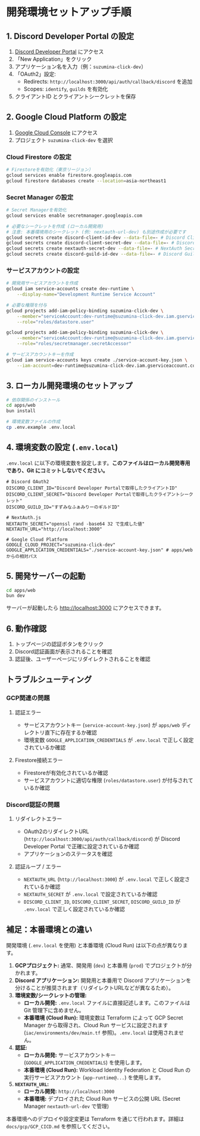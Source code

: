 # 開発環境セットアップ手順

## 1. Discord Developer Portal の設定

1. [Discord Developer Portal](https://discord.com/developers/applications) にアクセス
2. 「New Application」をクリック
3. アプリケーション名を入力（例：`suzumina-click-dev`）
4. 「OAuth2」設定:
   - Redirects: `http://localhost:3000/api/auth/callback/discord` を追加
   - Scopes: `identify`, `guilds` を有効化
5. クライアントID とクライアントシークレットを保存

## 2. Google Cloud Platform の設定

1. [Google Cloud Console](https://console.cloud.google.com/) にアクセス
2. プロジェクト `suzumina-click-dev` を選択

### Cloud Firestore の設定

```bash
# Firestoreを有効化（東京リージョン）
gcloud services enable firestore.googleapis.com
gcloud firestore databases create --location=asia-northeast1
```

### Secret Manager の設定

```bash
# Secret Managerを有効化
gcloud services enable secretmanager.googleapis.com

# 必要なシークレットを作成 (ローカル開発用)
# 注意: 本番環境用のシークレット (例: nextauth-url-dev) も別途作成が必要です
gcloud secrets create discord-client-id-dev --data-file=- # Discord Client ID
gcloud secrets create discord-client-secret-dev --data-file=- # Discord Client Secret
gcloud secrets create nextauth-secret-dev --data-file=- # NextAuth Secret
gcloud secrets create discord-guild-id-dev --data-file=- # Discord Guild ID (ローカル用)
```

### サービスアカウントの設定

```bash
# 開発用サービスアカウントを作成
gcloud iam service-accounts create dev-runtime \
    --display-name="Development Runtime Service Account"

# 必要な権限を付与
gcloud projects add-iam-policy-binding suzumina-click-dev \
    --member="serviceAccount:dev-runtime@suzumina-click-dev.iam.gserviceaccount.com" \
    --role="roles/datastore.user"

gcloud projects add-iam-policy-binding suzumina-click-dev \
    --member="serviceAccount:dev-runtime@suzumina-click-dev.iam.gserviceaccount.com" \
    --role="roles/secretmanager.secretAccessor"

# サービスアカウントキーを作成
gcloud iam service-accounts keys create ./service-account-key.json \
    --iam-account=dev-runtime@suzumina-click-dev.iam.gserviceaccount.com
```

## 3. ローカル開発環境のセットアップ

```bash
# 依存関係のインストール
cd apps/web
bun install

# 環境変数ファイルの作成
cp .env.example .env.local
```

## 4. 環境変数の設定 (`.env.local`)

`.env.local` に以下の環境変数を設定します。**このファイルはローカル開発専用であり、Git にコミットしないでください。**

```env
# Discord OAuth2
DISCORD_CLIENT_ID="Discord Developer Portalで取得したクライアントID"
DISCORD_CLIENT_SECRET="Discord Developer Portalで取得したクライアントシークレット"
DISCORD_GUILD_ID="すずみなふぁみりーのギルドID"

# NextAuth.js
NEXTAUTH_SECRET="openssl rand -base64 32 で生成した値"
NEXTAUTH_URL="http://localhost:3000"

# Google Cloud Platform
GOOGLE_CLOUD_PROJECT="suzumina-click-dev"
GOOGLE_APPLICATION_CREDENTIALS="./service-account-key.json" # apps/web からの相対パス
```

## 5. 開発サーバーの起動

```bash
cd apps/web
bun dev
```

サーバーが起動したら <http://localhost:3000> にアクセスできます。

## 6. 動作確認

1. トップページの認証ボタンをクリック
2. Discord認証画面が表示されることを確認
3. 認証後、ユーザーページにリダイレクトされることを確認

## トラブルシューティング

### GCP関連の問題

1. 認証エラー
   - サービスアカウントキー (`service-account-key.json`) が `apps/web` ディレクトリ直下に存在するか確認
   - 環境変数 `GOOGLE_APPLICATION_CREDENTIALS` が `.env.local` で正しく設定されているか確認

2. Firestore接続エラー
   - Firestoreが有効化されているか確認
   - サービスアカウントに適切な権限 (`roles/datastore.user`) が付与されているか確認

### Discord認証の問題

1. リダイレクトエラー
   - OAuth2のリダイレクトURL (`http://localhost:3000/api/auth/callback/discord`) が Discord Developer Portal で正確に設定されているか確認
   - アプリケーションのステータスを確認

2. 認証ループ / エラー
   - `NEXTAUTH_URL` (`http://localhost:3000`) が `.env.local` で正しく設定されているか確認
   - `NEXTAUTH_SECRET` が `.env.local` で設定されているか確認
   - `DISCORD_CLIENT_ID`, `DISCORD_CLIENT_SECRET`, `DISCORD_GUILD_ID` が `.env.local` で正しく設定されているか確認

## 補足：本番環境との違い

開発環境 (`.env.local` を使用) と本番環境 (Cloud Run) は以下の点が異なります。

1. **GCPプロジェクト:** 通常、開発用 (`dev`) と本番用 (`prod`) でプロジェクトが分かれます。
2. **Discord アプリケーション:** 開発用と本番用で Discord アプリケーションを分けることが推奨されます（リダイレクトURLなどが異なるため）。
3. **環境変数/シークレットの管理:**
   - **ローカル開発:** `.env.local` ファイルに直接記述します。このファイルは Git 管理下に含めません。
   - **本番環境 (Cloud Run):** 環境変数は Terraform によって GCP Secret Manager から取得され、Cloud Run サービスに設定されます (`iac/environments/dev/main.tf` 参照)。`.env.local` は使用されません。
4. **認証:**
   - **ローカル開発:** サービスアカウントキー (`GOOGLE_APPLICATION_CREDENTIALS`) を使用します。
   - **本番環境 (Cloud Run):** Workload Identity Federation と Cloud Run の実行サービスアカウント (`app-runtime@...`) を使用します。
5. **`NEXTAUTH_URL`:**
   - **ローカル開発:** `http://localhost:3000`
   - **本番環境:** デプロイされた Cloud Run サービスの公開 URL (Secret Manager `nextauth-url-dev` で管理)

本番環境へのデプロイや設定変更は Terraform を通じて行われます。詳細は `docs/gcp/GCP_CICD.md` を参照してください。
